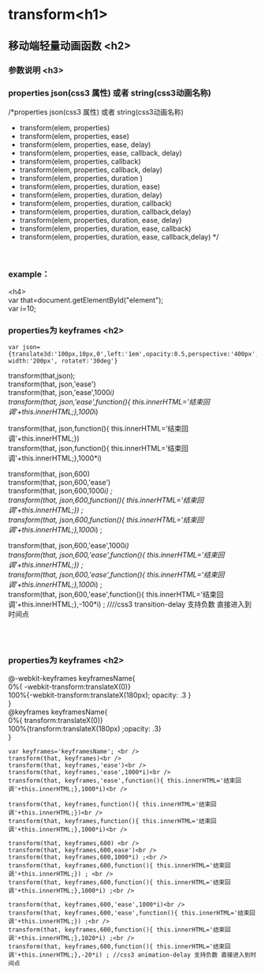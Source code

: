 

  transform<h1\><br />  
===================================  
  
 移动端轻量动画函数 <h2\><br />  
-----------------------------------  

    
### 参数说明  <h3\><br /> 

    
###  properties json(css3 属性)  或者 string(css3动画名称)<br /> 
 
/*properties json(css3 属性)  或者 string(css3动画名称)
* transform(elem, properties)
* transform(elem, properties, ease)
* transform(elem, properties, ease, delay)
* transform(elem, properties, ease, callback, delay)
* transform(elem, properties, callback)
* transform(elem, properties, callback, delay)
* transform(elem, properties, duration )
* transform(elem, properties, duration, ease)
* transform(elem, properties, duration, delay)
* transform(elem, properties, duration, callback)
* transform(elem, properties, duration, callback,delay)  
* transform(elem, properties, duration, ease, delay)
* transform(elem, properties, duration, ease, callback)  
* transform(elem, properties, duration, ease, callback,delay)
 */ 
<br /> 
  
### example：
  <h4\><br /> 
     var that=document.getElementById("element");
<br /> 
     var i=10;
 
###  properties为 keyframes <h2\><br /> 
   
    var json={translate3d:'100px,10px,0',left:'1em',opacity:0.5,perspective:'400px', width:'200px', rotateY:'30deg'}

  

  transform(that,json);<br /> 
  transform(that, json,'ease')<br /> 
  transform(that, json,'ease',1000*i)<br /> 
  transform(that, json,'ease',function(){ this.innerHTML='结束回调'+this.innerHTML;},1000*i)<br /> 
  
  transform(that, json,function(){ this.innerHTML='结束回调'+this.innerHTML;})<br /> 
  transform(that, json,function(){ this.innerHTML='结束回调'+this.innerHTML;},1000*i)<br /> 
  
  transform(that, json,600) <br /> 
  transform(that, json,600,'ease')<br /> 
  transform(that, json,600,1000*i) ;<br /> 
  transform(that, json,600,function(){ this.innerHTML='结束回调'+this.innerHTML;}) ; <br /> 
  transform(that, json,600,function(){ this.innerHTML='结束回调'+this.innerHTML;},1000*i) ;<br /> 
  
  transform(that, json,600,'ease',1000*i)<br /> 
  transform(that, json,600,'ease',function(){ this.innerHTML='结束回调'+this.innerHTML;}) ;<br /> 
  transform(that, json,600,'ease',function(){ this.innerHTML='结束回调'+this.innerHTML;},1000*i) ;<br /> 
  transform(that, json,600,'ease',function(){ this.innerHTML='结束回调'+this.innerHTML;},-100*i) ; ////css3 transition-delay 支持负数 直接进入到时间点
  
<br /> <br /> 

###  properties为 keyframes <h2\><br /> 

@-webkit-keyframes keyframesName{<br /> 
    0%{ -webkit-transform:translateX(0)}<br /> 
    100%{-webkit-transform:translateX(180px); opacity: .3 }<br /> 
} <br /> 
@keyframes keyframesName{<br /> 
    0%{ transform:translateX(0)} <br /> 
    100%{transform:translateX(180px) ;opacity: .3}<br /> 
}
<br /> 

	var keyframes='keyframesName'; <br /> 
	transform(that, keyframes)<br /> 
	transform(that, keyframes,'ease')<br /> 
	transform(that, keyframes,'ease',1000*i)<br /> 
	transform(that, keyframes,'ease',function(){ this.innerHTML='结束回调'+this.innerHTML;},1000*i)<br /> 
	
	transform(that, keyframes,function(){ this.innerHTML='结束回调'+this.innerHTML;})<br /> 
	transform(that, keyframes,function(){ this.innerHTML='结束回调'+this.innerHTML;},1000*i)<br /> 
	
	transform(that, keyframes,600) <br /> 
	transform(that, keyframes,600,ease')<br /> 
	transform(that, keyframes,600,1000*i) ;<br /> 
	transform(that, keyframes,600,function(){ this.innerHTML='结束回调'+this.innerHTML;}) ; <br /> 
	transform(that, keyframes,600,function(){ this.innerHTML='结束回调'+this.innerHTML;},1000*i) ;<br /> 
	
	transform(that, keyframes,600,'ease',1000*i)<br /> 
	transform(that, keyframes,600,'ease',function(){ this.innerHTML='结束回调'+this.innerHTML;}) ;<br /> 
	transform(that, keyframes,600,function(){ this.innerHTML='结束回调'+this.innerHTML;},1020*i) ;<br /> 
	transform(that, keyframes,600,function(){ this.innerHTML='结束回调'+this.innerHTML;},-20*i) ; //css3 animation-delay 支持负数 直接进入到时间点
<br /> 

